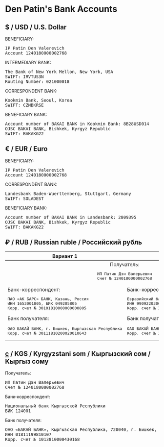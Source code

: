 Den Patin's Bank Accounts
=========================

## $ / USD / U.S. Dollar

BENEFICIARY:
<pre>
IP Patin Den Valerevich
Account 1240180000002768
</pre>

INTERMEDIARY BANK:
<pre>
The Bank of New York Mellon, New York, USA
SWIFT: IRVTUS3N
Routing Number: 021000018
</pre>

CORRESPONDENT BANK:
<pre>
Kookmin Bank, Seoul, Korea
SWIFT: CZNBKRSE
</pre>

BENEFICIARY BANK:
<pre>
Account number of BAKAI BANK in Kookmin Bank: 8B28USD014
OJSC BAKAI BANK, Bishkek, Kyrgyz Republic
SWIFT: BAKAKG22
</pre>

## € / EUR / Euro

BENEFICIARY:
<pre>
IP Patin Den Valerevich
Account 1240180000002768
</pre>

CORRESPONDENT BANK:
<pre>
Landesbank Baden-Wuerttemberg, Stuttgart, Germany
SWIFT: SOLADEST
</pre>

BENEFICIARY BANK:
<pre>
Account number of BAKAI BANK in Landesbank: 2809395
OJSC BAKAI BANK, Bishkek, Kyrgyz Republic
SWIFT: BAKAKG22
</pre>

## ₽ / RUB / Russian ruble / Российский рубль

<table>
<thead>
<tr>
<th>Вариант 1</th>
<th>Вариант 2</th>
</tr>
</thead>
<tbody>
<tr>
<td colspan="2"  align="center">
Получатель:
<pre>
ИП Патин Дэн Валерьевич
Счет № 1240180000002768
</pre>
</td>
</tr>
<tr>
<td>
Банк-корреспондент:
<pre>
ПАО «АК БАРС» БАНК, Казань, Россия
ИНН 1653001805, БИК 049205805
Корр. счет № 30101810000000000805
</pre>

Банк получателя:
<pre>
ОАО БАКАЙ БАНК, г. Бишкек, Кыргызская Республика
Корр. счет № 30111810200020010643
</pre>
</td>
<td>
Банк-корреспондент:
<pre>
Евразийский банк развития, Алматы, Казахстан
ИНН 9909220306, БИК 044525815
Корр. счет № 30101810700000000815
</pre>

Банк получателя:
<pre>
ОАО БАКАЙ БАНК, г. Бишкек, Кыргызская Республика
Корр. счет № 30111810400000000029
</pre>
</td>
</tr>
</tbody>
</table>

## <u>с</u> / KGS / Kyrgyzstani som / Кыргызский сом / Кыргыз сому

Получатель:
<pre>
ИП Патин Дэн Валерьевич
Счет № 1240180000002768
</pre>

Банк-корреспондент:
<pre>
Национальный банк Кыргызской Республики
БИК 124001
</pre>

Банк получателя:
<pre>
ОАО «БАКАЙ БАНК», Кыргызская Республика, 720040, г. Бишкек, ул. Мичурина, 56
ИНН 01811199810107
Корр. счет № 1013810000430168
</pre>
